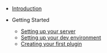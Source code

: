 - [Introduction](README.md)

- Getting Started

  - [Setting up your server](getting_started/setting_up_your_server.md)
  - [Setting up your dev environment](getting_started/setup.md)
  - [Creating your first plugin](getting_started/your_first_plugin.md)
